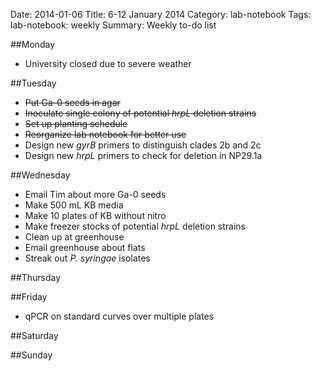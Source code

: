 Date: 2014-01-06
Title: 6-12 January 2014
Category: lab-notebook
Tags: lab-notebook: weekly
Summary: Weekly to-do list

##Monday
* University closed due to severe weather

##Tuesday
* <s>Put Ga-0 seeds in agar</s>
* <s>Inoculate single colony of potential _hrpL_ deletion strains</s>
* <s>Set up planting schedule</s>
* <s>Reorganize lab notebook for better use</s>
* Design new _gyrB_ primers to distinguish clades 2b and 2c
* Design new _hrpL_ primers to check for deletion in NP29.1a

##Wednesday
* Email Tim about more Ga-0 seeds
* Make 500 mL KB media
* Make 10 plates of KB without nitro
* Make freezer stocks of potential _hrpL_ deletion strains
* Clean up at greenhouse
* Email greenhouse about flats 
* Streak out _P. syringae_ isolates

##Thursday


##Friday
* qPCR on standard curves over multiple plates

##Saturday

##Sunday

